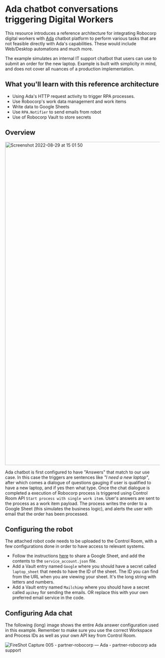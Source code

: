 # Ada chatbot conversations triggering Digital Workers

This resource introduces a reference architecture for integrating Robocorp digital workers with [Ada](https://www.ada.cx/) chatbot platform to perform various tasks that are not feasible directly with Ada's capabilities. These would include Web/Desktop automations and much more.

The example simulates an internal IT support chatbot that users can use to submit an order for the new laptop. Example is built with simplicity in mind, and does not cover all nuances of a production implementation.

## What you'll learn with this reference architecture

- Using Ada's HTTP request activity to trigger RPA processes.
- Use Robocorp's work data management and work items
- Write data to Google Sheets
- Use `RPA.Notifier` to send emails from robot
- Use of Robocorp Vault to store secrets

## Overview

<img width="1051" alt="Screenshot 2022-08-29 at 15 01 50" src="https://user-images.githubusercontent.com/40179958/187277851-e501104d-126d-46e9-929a-08ef87de818d.png">

Ada chatbot is first configured to have "Answers" that match to our use case. In this case the triggers are sentences like _"I need a new laptop"_, after which comes a dialogue of questions gauging if user is qualified to have a new laptop, and if yes then what type. Once the chat dialogue is completed a execution of Robocorp process is triggered using Control Room API `Start process with single work item`. User's answers are sent to the process as a work item payload. The process writes the order to a Google Sheet (this simulates the business logic), and alerts the user with email that the order has been processed.

## Configuring the robot

The attached robot code needs to be uploaded to the Control Room, with a few configurations done in order to have access to relevant systems.

- Follow the instructions [here](https://robocorp.com/docs/libraries/rpa-framework/rpa-cloud-google) to share a Google Sheet, and add the contents to the `service_account.json` file.
- Add a Vault entry named `Google` where you should have a secret called `laptop_sheet` that needs to have the ID of the sheet. The ID you can find from the URL when you are viewing your sheet. It's the long string with letters and numbers.
- Add a Vault entry named `Mailchimp` where you should have a secret called `apikey` for sending the emails. OR replace this with your own preferred email service in the code.

## Configuring Ada chat

The following (long) image shows the entire Ada answer configuration used in this example. Remember to make sure you use the correct Workspace and Process IDs as well as your own API key from Control Room.

![FireShot Capture 005 - partner-robocorp — Ada - partner-robocorp ada support](https://user-images.githubusercontent.com/40179958/187280854-6c1a9624-17e7-465d-8b4a-3108f01b2c6e.png)
